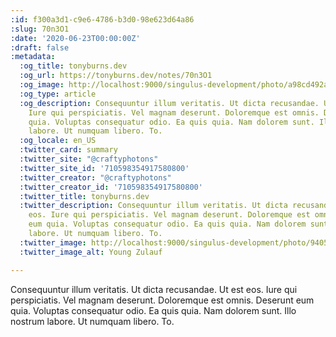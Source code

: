 ```yaml
---
:id: f300a3d1-c9e6-4786-b3d0-98e623d64a86
:slug: 70n3O1
:date: '2020-06-23T00:00:00Z'
:draft: false
:metadata:
  :og_title: tonyburns.dev
  :og_url: https://tonyburns.dev/notes/70n3O1
  :og_image: http://localhost:9000/singulus-development/photo/a98cd492ab15830e58c1bb750cdb852f.jpeg
  :og_type: article
  :og_description: Consequuntur illum veritatis. Ut dicta recusandae. Ut est eos.
    Iure qui perspiciatis. Vel magnam deserunt. Doloremque est omnis. Deserunt eum
    quia. Voluptas consequatur odio. Ea quis quia. Nam dolorem sunt. Illo nostrum
    labore. Ut numquam libero. To.
  :og_locale: en_US
  :twitter_card: summary
  :twitter_site: "@craftyphotons"
  :twitter_site_id: '710598354917580800'
  :twitter_creator: "@craftyphotons"
  :twitter_creator_id: '710598354917580800'
  :twitter_title: tonyburns.dev
  :twitter_description: Consequuntur illum veritatis. Ut dicta recusandae. Ut est
    eos. Iure qui perspiciatis. Vel magnam deserunt. Doloremque est omnis. Deserunt
    eum quia. Voluptas consequatur odio. Ea quis quia. Nam dolorem sunt. Illo nostrum
    labore. Ut numquam libero. To.
  :twitter_image: http://localhost:9000/singulus-development/photo/9405525f92f5b393ab07f49c89bff587.jpeg
  :twitter_image_alt: Young Zulauf

---
```


Consequuntur illum veritatis. Ut dicta recusandae. Ut est eos. Iure qui perspiciatis. Vel magnam deserunt. Doloremque est omnis. Deserunt eum quia. Voluptas consequatur odio. Ea quis quia. Nam dolorem sunt. Illo nostrum labore. Ut numquam libero. To.

